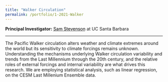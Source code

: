 ```yaml
---
title: "Walker Circulation"
permalink: /portfolio/1-2021-Walker
---
```


**Principal Investigator:** <a href="https://www.samanthalstevenson.com/" style="color: black; text-decoration: underline;text-decoration-style: dotted;">Sam Stevenson</a> at UC Santa Barbara



---
The Pacific Walker circulation alters weather and climate extremes around the world but its sensitivity to climate forcings remains unknown. Understanding the mechanisms underlying Walker circulation variability and trends from the Last Millennium through the 20th century, and the relative roles of external forcings and internal variability are what drives this research. We are employing statistical analysis, such as linear regression, on the CESM Last Millenium Ensemble data. 
